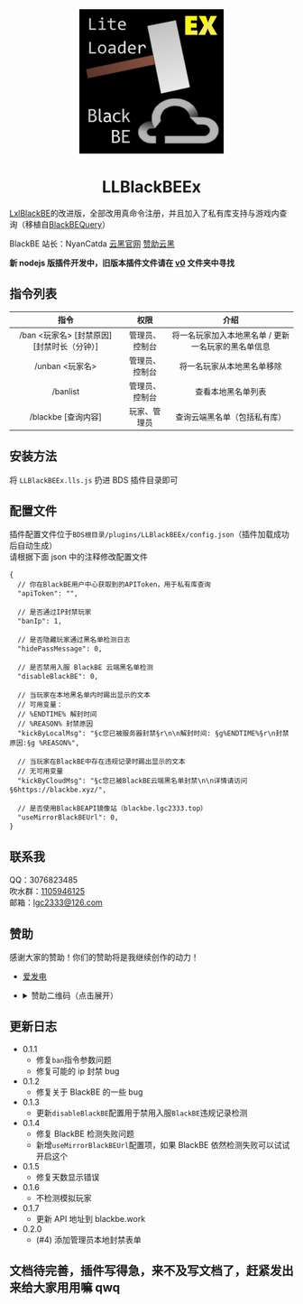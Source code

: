 <!-- markdownlint-disable MD033 MD041 -->

<div align="center">
<img alt="logo" src="https://raw.githubusercontent.com/lgc-LLDev/readme/main/LLBlackBEEx/icon.png" height="256px" width="256px"/>

# LLBlackBEEx

</div>

[LxlBlackBE](https://www.minebbs.com/threads/lxlblackbe.7482/)的改进版，全部改用真命令注册，并且加入了私有库支持与游戏内查询（移植自[BlackBEQuery](https://github.com/lgc-LLDev/BlackBEQuery)）

BlackBE 站长：NyanCatda [云黑官网](https://blackbe.xyz) [赞助云黑](https://afdian.net/@BlackBE)

**新 nodejs 版插件开发中，旧版本插件文件请在 [v0](./v0) 文件夹中寻找**

## 指令列表

|                      指令                       |      权限      |                        介绍                         |
| :---------------------------------------------: | :------------: | :-------------------------------------------------: |
| /ban <玩家名> \[封禁原因\] \[封禁时长（分钟）\] | 管理员、控制台 | 将一名玩家加入本地黑名单 / 更新一名玩家的黑名单信息 |
|                 /unban <玩家名>                 | 管理员、控制台 |             将一名玩家从本地黑名单移除              |
|                    /banlist                     | 管理员、控制台 |                 查看本地黑名单列表                  |
|              /blackbe \[查询内容\]              |  玩家、管理员  |            查询云端黑名单（包括私有库）             |

## 安装方法

将 `LLBlackBEEx.lls.js` 扔进 BDS 插件目录即可

## 配置文件

插件配置文件位于`BDS根目录/plugins/LLBlackBEEx/config.json`（插件加载成功后自动生成）  
请根据下面 json 中的注释修改配置文件

```jsonc
{
  // 你在BlackBE用户中心获取到的APIToken，用于私有库查询
  "apiToken": "",

  // 是否通过IP封禁玩家
  "banIp": 1,

  // 是否隐藏玩家通过黑名单检测日志
  "hidePassMessage": 0,

  // 是否禁用入服 BlackBE 云端黑名单检测
  "disableBlackBE": 0,

  // 当玩家在本地黑名单内时踢出显示的文本
  // 可用变量：
  // %ENDTIME% 解封时间
  // %REASON% 封禁原因
  "kickByLocalMsg": "§c您已被服务器封禁§r\n\n解封时间: §g%ENDTIME%§r\n封禁原因:§g %REASON%",

  // 当玩家在BlackBE中存在违规记录时踢出显示的文本
  // 无可用变量
  "kickByCloudMsg": "§c您已被BlackBE云端黑名单封禁\n\n详情请访问 §6https://blackbe.xyz/",

  // 是否使用BlackBEAPI镜像站（blackbe.lgc2333.top）
  "useMirrorBlackBEUrl": 0,
}
```

## 联系我

QQ：3076823485  
吹水群：[1105946125](https://jq.qq.com/?_wv=1027&k=Z3n1MpEp)  
邮箱：<lgc2333@126.com>

## 赞助

感谢大家的赞助！你们的赞助将是我继续创作的动力！

- [爱发电](https://afdian.net/@lgc2333)
- <details>
    <summary>赞助二维码（点击展开）</summary>

  ![讨饭](https://raw.githubusercontents.com/lgc2333/ShigureBotMenu/master/src/imgs/sponsor.png)

  </details>

## 更新日志

- 0.1.1
  - 修复`ban`指令参数问题
  - 修复可能的 ip 封禁 bug
- 0.1.2
  - 修复关于 BlackBE 的一些 bug
- 0.1.3
  - 更新`disableBlackBE`配置用于禁用入服`BlackBE`违规记录检测
- 0.1.4
  - 修复 BlackBE 检测失败问题
  - 新增`useMirrorBlackBEUrl`配置项，如果 BlackBE 依然检测失败可以试试开启这个
- 0.1.5
  - 修复天数显示错误
- 0.1.6
  - 不检测模拟玩家
- 0.1.7
  - 更新 API 地址到 blackbe.work
- 0.2.0
  - (#4) 添加管理员本地封禁表单

## 文档待完善，插件写得急，来不及写文档了，赶紧发出来给大家用用嘛 qwq
